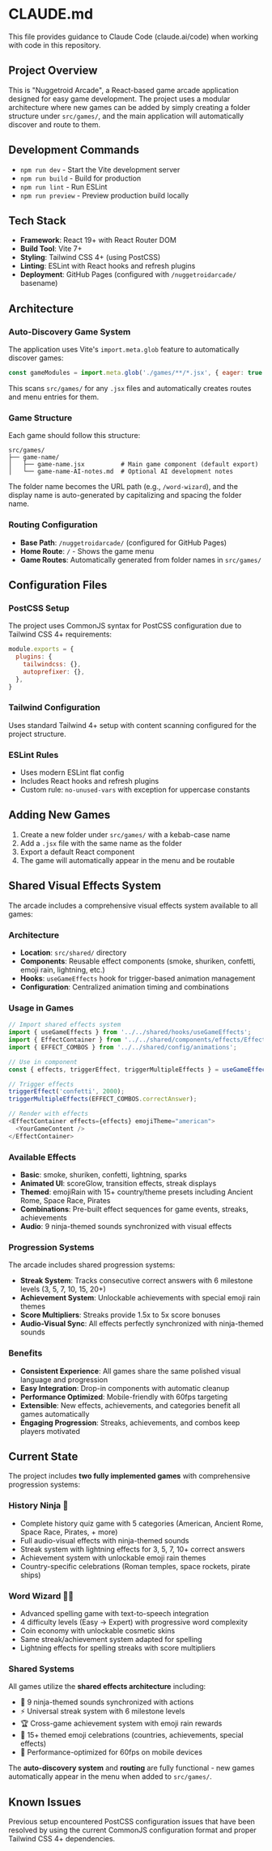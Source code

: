 # CLAUDE.md

This file provides guidance to Claude Code (claude.ai/code) when working with code in this repository.

## Project Overview

This is "Nuggetroid Arcade", a React-based game arcade application designed for easy game development. The project uses a modular architecture where new games can be added by simply creating a folder structure under `src/games/`, and the main application will automatically discover and route to them.

## Development Commands

- `npm run dev` - Start the Vite development server
- `npm run build` - Build for production
- `npm run lint` - Run ESLint
- `npm run preview` - Preview production build locally

## Tech Stack

- **Framework**: React 19+ with React Router DOM
- **Build Tool**: Vite 7+
- **Styling**: Tailwind CSS 4+ (using PostCSS)
- **Linting**: ESLint with React hooks and refresh plugins
- **Deployment**: GitHub Pages (configured with `/nuggetroidarcade/` basename)

## Architecture

### Auto-Discovery Game System

The application uses Vite's `import.meta.glob` feature to automatically discover games:

```javascript
const gameModules = import.meta.glob('./games/**/*.jsx', { eager: true });
```

This scans `src/games/` for any `.jsx` files and automatically creates routes and menu entries for them.

### Game Structure

Each game should follow this structure:
```
src/games/
├── game-name/
│   ├── game-name.jsx          # Main game component (default export)
│   └── game-name-AI-notes.md  # Optional AI development notes
```

The folder name becomes the URL path (e.g., `/word-wizard`), and the display name is auto-generated by capitalizing and spacing the folder name.

### Routing Configuration

- **Base Path**: `/nuggetroidarcade/` (configured for GitHub Pages)
- **Home Route**: `/` - Shows the game menu
- **Game Routes**: Automatically generated from folder names in `src/games/`

## Configuration Files

### PostCSS Setup
The project uses CommonJS syntax for PostCSS configuration due to Tailwind CSS 4+ requirements:
```javascript
module.exports = {
  plugins: {
    tailwindcss: {},
    autoprefixer: {},
  },
}
```

### Tailwind Configuration
Uses standard Tailwind 4+ setup with content scanning configured for the project structure.

### ESLint Rules
- Uses modern ESLint flat config
- Includes React hooks and refresh plugins
- Custom rule: `no-unused-vars` with exception for uppercase constants

## Adding New Games

1. Create a new folder under `src/games/` with a kebab-case name
2. Add a `.jsx` file with the same name as the folder
3. Export a default React component
4. The game will automatically appear in the menu and be routable

## Shared Visual Effects System

The arcade includes a comprehensive visual effects system available to all games:

### Architecture
- **Location**: `src/shared/` directory
- **Components**: Reusable effect components (smoke, shuriken, confetti, emoji rain, lightning, etc.)
- **Hooks**: `useGameEffects` hook for trigger-based animation management
- **Configuration**: Centralized animation timing and combinations

### Usage in Games
```javascript
// Import shared effects system
import { useGameEffects } from '../../shared/hooks/useGameEffects';
import { EffectContainer } from '../../shared/components/effects/EffectContainer';
import { EFFECT_COMBOS } from '../../shared/config/animations';

// Use in component
const { effects, triggerEffect, triggerMultipleEffects } = useGameEffects();

// Trigger effects
triggerEffect('confetti', 2000);
triggerMultipleEffects(EFFECT_COMBOS.correctAnswer);

// Render with effects
<EffectContainer effects={effects} emojiTheme="american">
  <YourGameContent />
</EffectContainer>
```

### Available Effects
- **Basic**: smoke, shuriken, confetti, lightning, sparks
- **Animated UI**: scoreGlow, transition effects, streak displays
- **Themed**: emojiRain with 15+ country/theme presets including Ancient Rome, Space Race, Pirates
- **Combinations**: Pre-built effect sequences for game events, streaks, achievements
- **Audio**: 9 ninja-themed sounds synchronized with visual effects

### Progression Systems
The arcade includes shared progression systems:
- **Streak System**: Tracks consecutive correct answers with 6 milestone levels (3, 5, 7, 10, 15, 20+)
- **Achievement System**: Unlockable achievements with special emoji rain themes  
- **Score Multipliers**: Streaks provide 1.5x to 5x score bonuses
- **Audio-Visual Sync**: All effects perfectly synchronized with ninja-themed sounds

### Benefits
- **Consistent Experience**: All games share the same polished visual language and progression
- **Easy Integration**: Drop-in components with automatic cleanup
- **Performance Optimized**: Mobile-friendly with 60fps targeting
- **Extensible**: New effects, achievements, and categories benefit all games automatically
- **Engaging Progression**: Streaks, achievements, and combos keep players motivated

## Current State

The project includes **two fully implemented games** with comprehensive progression systems:

### **History Ninja** 🥷
- Complete history quiz game with 5 categories (American, Ancient Rome, Space Race, Pirates, + more)
- Full audio-visual effects with ninja-themed sounds
- Streak system with lightning effects for 3, 5, 7, 10+ correct answers
- Achievement system with unlockable emoji rain themes
- Country-specific celebrations (Roman temples, space rockets, pirate ships)

### **Word Wizard** 🧙‍♂️  
- Advanced spelling game with text-to-speech integration
- 4 difficulty levels (Easy → Expert) with progressive word complexity
- Coin economy with unlockable cosmetic skins
- Same streak/achievement system adapted for spelling
- Lightning effects for spelling streaks with score multipliers

### **Shared Systems**
All games utilize the **shared effects architecture** including:
- 🎵 9 ninja-themed sounds synchronized with actions
- ⚡ Universal streak system with 6 milestone levels  
- 🏆 Cross-game achievement system with emoji rain rewards
- 🎊 15+ themed emoji celebrations (countries, achievements, special effects)
- 🎯 Performance-optimized for 60fps on mobile devices

The **auto-discovery system** and **routing** are fully functional - new games automatically appear in the menu when added to `src/games/`.

## Known Issues

Previous setup encountered PostCSS configuration issues that have been resolved by using the current CommonJS configuration format and proper Tailwind CSS 4+ dependencies.